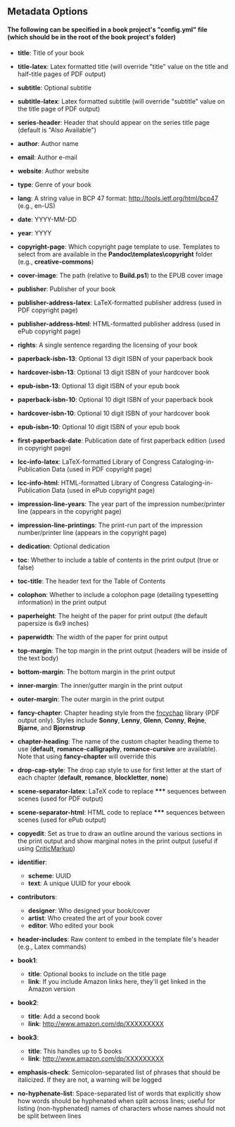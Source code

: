 ## Metadata Options

#### The following can be specified in a book project's "config.yml" file (which should be in the root of the book project's folder)

- **title**: Title of your book
- **title-latex**: Latex formatted title (will override "title" value on the title and half-title pages of PDF output)
- **subtitle**: Optional subtitle
- **subtitle-latex**: Latex formatted subtitle (will override "subtitle" value on the title page of PDF output)
- **series-header**: Header that should appear on the series title page (default is "Also Available")
- **author**: Author name
- **email**: Author e-mail
- **website**: Author website

- **type**: Genre of your book
- **lang**: A string value in BCP 47 format: http://tools.ietf.org/html/bcp47 (e.g., en-US)
- **date**: YYYY-MM-DD
- **year**: YYYY

- **copyright-page**: Which copyright page template to use. Templates to select from are available in the **Pandoc\templates\copyright** folder (e.g., **creative-commons**)

- **cover-image**: The path (relative to **Build.ps1**) to the EPUB cover image

- **publisher**: Publisher of your book
- **publisher-address-latex**: LaTeX-formatted publisher address (used in PDF copyright page)
- **publisher-address-html**: HTML-formatted publisher address (used in ePub copyright page)
- **rights**: A single sentence regarding the licensing of your book

- **paperback-isbn-13**: Optional 13 digit ISBN of your paperback book
- **hardcover-isbn-13**: Optional 13 digit ISBN of your hardcover book
- **epub-isbn-13**: Optional 13 digit ISBN of your epub book
- **paperback-isbn-10**: Optional 10 digit ISBN of your paperback book
- **hardcover-isbn-10**: Optional 10 digit ISBN of your hardcover book
- **epub-isbn-10**: Optional 10 digit ISBN of your epub book
- **first-paperback-date**: Publication date of first paperback edition (used in copyright page)
- **lcc-info-latex**: LaTeX-formatted Library of Congress Cataloging-in-Publication Data (used in PDF copyright page)
- **lcc-info-html**: HTML-formatted Library of Congress Cataloging-in-Publication Data (used in ePub copyright page)
- **impression-line-years**: The year part of the impression number/printer line (appears in the copyright page)
- **impression-line-printings**: The print-run part of the impression number/printer line (appears in the copyright page)

- **dedication**: Optional dedication

- **toc**: Whether to include a table of contents in the print output (true or false)
- **toc-title**: The header text for the Table of Contents

- **colophon**: Whether to include a colophon page (detailing typesetting information) in the print output

- **paperheight**: The height of the paper for print output (the default papersize is 6x9 inches)
- **paperwidth**: The width of the paper for print output
- **top-margin**: The top margin in the print output (headers will be inside of the text body)
- **bottom-margin**: The bottom margin in the print output
- **inner-margin**: The inner/gutter margin in the print output
- **outer-margin**: The outer margin in the print output

- **fancy-chapter**: Chapter heading style from the [fncychap](https://www.ctan.org/pkg/fncychap) library (PDF output only). Styles include **Sonny**, **Lenny**, **Glenn**, **Conny**, **Rejne**, **Bjarne**, and **Bjornstrup**
- **chapter-heading**: The name of the custom chapter heading theme to use (**default**, **romance-calligraphy**, **romance-cursive** are available). Note that using **fancy-chapter** will override this

- **drop-cap-style**: The drop cap style to use for first letter at the start of each chapter (**default**, **romance**, **blockletter**, **none**)

- **scene-separator-latex**: LaTeX code to replace **\*\*\*** sequences between scenes (used for PDF output)
- **scene-separator-html**: HTML code to replace **\*\*\*** sequences between scenes (used for ePub output)

- **copyedit**: Set as true to draw an outline around the various sections in the print output and show marginal notes in the print output (useful if using [CriticMarkup](https://github.com/CriticMarkup/CriticMarkup-toolkit))

- **identifier**:
    - **scheme**: UUID
    - **text**: A unique UUID for your ebook
      
- **contributors**:
    - **designer**: Who designed your book/cover
    - **artist**: Who created the art of your book cover
    - **editor**: Who edited your book

- **header-includes**: Raw content to embed in the template file's header (e.g., Latex commands)

- **book1**: 
    - **title**: Optional books to include on the title page
    - **link**: If you include Amazon links here, they'll get linked in the Amazon version
- **book2**:
    - **title**: Add a second book
    - **link**: http://www.amazon.com/dp/XXXXXXXXX
- **book3**:
    - **title**: This handles up to 5 books
    - **link**: http://www.amazon.com/dp/XXXXXXXXX

- **emphasis-check**: Semicolon-separated list of phrases that should be italicized. If they are not, a warning will be logged
- **no-hyphenate-list**: Space-separated list of words that explicitly show how words should be hyphenated when split across lines; useful for listing (non-hyphenated) names of characters whose names should not be split between lines
